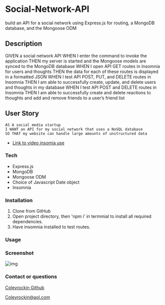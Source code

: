 # Social-Network-API
build an API for a social network using Express.js for routing, a MongoDB database, and the Mongoose ODM

## Description
GIVEN a social network API
WHEN I enter the command to invoke the application
THEN my server is started and the Mongoose models are synced to the MongoDB database
WHEN I open API GET routes in Insomnia for users and thoughts
THEN the data for each of these routes is displayed in a formatted JSON
WHEN I test API POST, PUT, and DELETE routes in Insomnia
THEN I am able to successfully create, update, and delete users and thoughts in my database
WHEN I test API POST and DELETE routes in Insomnia
THEN I am able to successfully create and delete reactions to thoughts and add and remove friends to a user’s friend list

## User Story
```
AS A social media startup
I WANT an API for my social network that uses a NoSQL database
SO THAT my website can handle large amounts of unstructured data
```
- [Link to video insomia use]()

### Tech
- Express.js
- MongoDB
- Mongoose ODM
- Choice of Javascript Date object
- Insomnia


### Installation
1. Clone from GitHub
2. Open project directory, then 'npm i' in termmial to install all required dependencies.
3. Have insomnia installed to test routes.

### Usage


### Screenshot
![img]()

### Contact or questions
[Coleyrockin Github](https://github.com/coleyrockin)

[Coleyrockin@aol.com](mailto:coleyrockin@aol.com)
